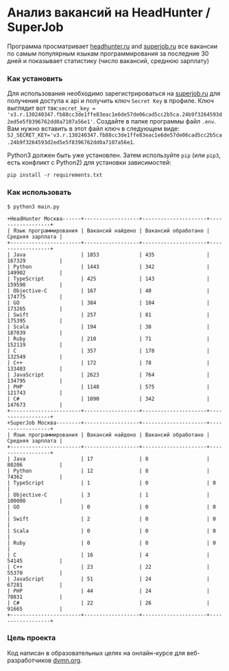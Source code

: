 # Анализ вакансий на HeadHunter / SuperJob

Программа просматривает [headhunter.ru](headhunter.ru) and [superjob.ru](superjob.ru) все вакансии по самым популярным языкам программирования за последние 30 дней и показывает статистику (число вакансий, среднюю зарплату)

### Как установить

Для использования необходимо зарегистрироваться на [superjob.ru](superjob.ru) для получения доступа к api и получить ключ `Secret Key` в профиле. Ключ выглядит вот так:`secret_key = 'v3.r.130240347.fb88cc3de1ffe83eac1e6de57de06cad5cc2b5ca.24b9f3264593d2ed5e5f8396762dd0a7107a56e1'`. 
Создайте в папке программы файл `.env`. Вам нужно вставить в этот файл ключ в следующем виде: `SJ_SECRET_KEY='v3.r.130240347.fb88cc3de1ffe83eac1e6de57de06cad5cc2b5ca.24b9f3264593d2ed5e5f8396762dd0a7107a56e1`.

Python3 должен быть уже установлен. 
Затем используйте `pip` (или `pip3`, есть конфликт с Python2) для установки зависимостей:
```
pip install -r requirements.txt
```

### Как использовать

`$ python3 main.py`
```
+HeadHunter Москва------+------------------+---------------------+------------------+
| Язык программирования | Вакансий найдено | Вакансий обработано | Средняя зарплата |
+-----------------------+------------------+---------------------+------------------+
| Java                  | 1853             | 435                 | 167329           |
| Python                | 1443             | 342                 | 149902           |
| TypeScript            | 425              | 143                 | 159590           |
| Objective-C           | 167              | 40                  | 174775           |
| GO                    | 384              | 104                 | 173265           |
| Swift                 | 257              | 81                  | 175395           |
| Scala                 | 194              | 38                  | 187039           |
| Ruby                  | 210              | 71                  | 152119           |
| C                     | 357              | 178                 | 132549           |
| C++                   | 172              | 78                  | 133403           |
| JavaScript            | 2623             | 764                 | 134795           |
| PHP                   | 1148             | 575                 | 121743           |
| C#                    | 1090             | 342                 | 147673           |
+-----------------------+------------------+---------------------+------------------+
+SuperJob Москва--------+------------------+---------------------+------------------+
| Язык программирования | Вакансий найдено | Вакансий обработано | Средняя зарплата |
+-----------------------+------------------+---------------------+------------------+
| Java                  | 17               | 8                   | 80206            |
| Python                | 12               | 8                   | 74362            |
| TypeScript            | 1                | 0                   | 0                |
| Objective-C           | 3                | 1                   | 100000           |
| GO                    | 0                | 0                   | 0                |
| Swift                 | 2                | 0                   | 0                |
| Scala                 | 0                | 0                   | 0                |
| Ruby                  | 0                | 0                   | 0                |
| C                     | 16               | 4                   | 54145            |
| C++                   | 23               | 22                  | 55370            |
| JavaScript            | 51               | 24                  | 67281            |
| PHP                   | 44               | 24                  | 70831            |
| C#                    | 22               | 26                  | 91665            |
+-----------------------+------------------+---------------------+------------------+
```
### Цель проекта

Код написан в образовательных целях на онлайн-курсе для веб-разработчиков [dvmn.org](https://dvmn.org/).